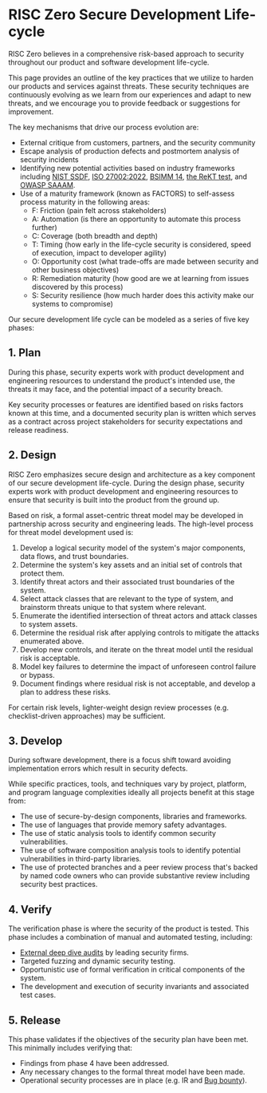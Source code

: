 # RISC Zero Secure Development Life-cycle

RISC Zero believes in a comprehensive risk-based approach to security throughout our product and software development life-cycle.

This page provides an outline of the key practices that we utilize to harden our products and services against threats. These security techniques are continuously evolving as we learn from our experiences and adapt to new threats, and we encourage you to provide feedback or suggestions for improvement.

The key mechanisms that drive our process evolution are:

- External critique from customers, partners, and the security community
- Escape analysis of production defects and postmortem analysis of security incidents
- Identifying new potential activities based on industry frameworks including [NIST SSDF], [ISO 27002:2022], [BSIMM 14], [the ReKT test], and [OWASP SAAAM].
- Use of a maturity framework (known as FACTORS) to self-assess process maturity in the following areas:
  - F: Friction (pain felt across stakeholders)
  - A: Automation (is there an opportunity to automate this process further)
  - C: Coverage (both breadth and depth)
  - T: Timing (how early in the life-cycle security is considered, speed of execution, impact to developer agility)
  - O: Opportunity cost (what trade-offs are made between security and other business objectives)
  - R: Remediation maturity (how good are we at learning from issues discovered by this process)
  - S: Security resilience (how much harder does this activity make our systems to compromise)

Our secure development life cycle can be modeled as a series of five key phases:

## 1. Plan

During this phase, security experts work with product development and engineering resources to understand the product's intended use, the threats it may face, and the potential impact of a security breach.

Key security processes or features are identified based on risks factors known at this time, and a documented security plan is written which serves as a contract across project stakeholders for security expectations and release readiness.

## 2. Design

RISC Zero emphasizes secure design and architecture as a key component of our secure development life-cycle. During the design phase, security experts work with product development and engineering resources to ensure that security is built into the product from the ground up.

Based on risk, a formal asset-centric threat model may be developed in partnership across security and engineering leads. The high-level process for threat model development used is:

1. Develop a logical security model of the system's major components, data flows, and trust boundaries.
2. Determine the system's key assets and an initial set of controls that protect them.
3. Identify threat actors and their associated trust boundaries of the system.
4. Select attack classes that are relevant to the type of system, and brainstorm threats unique to that system where relevant.
5. Enumerate the identified intersection of threat actors and attack classes to system assets.
6. Determine the residual risk after applying controls to mitigate the attacks enumerated above.
7. Develop new controls, and iterate on the threat model until the residual risk is acceptable.
8. Model key failures to determine the impact of unforeseen control failure or bypass.
9. Document findings where residual risk is not acceptable, and develop a plan to address these risks.

For certain risk levels, lighter-weight design review processes (e.g. checklist-driven approaches) may be sufficient.

## 3. Develop

During software development, there is a focus shift toward avoiding implementation errors which result in security defects.

While specific practices, tools, and techniques vary by project, platform, and program language complexities ideally all projects benefit at this stage from:

- The use of secure-by-design components, libraries and frameworks.
- The use of languages that provide memory safety advantages.
- The use of static analysis tools to identify common security vulnerabilities.
- The use of software composition analysis tools to identify potential vulnerabilities in third-party libraries.
- The use of protected branches and a peer review process that's backed by named code owners who can provide substantive review including security best practices.

## 4. Verify

The verification phase is where the security of the product is tested. This phase includes a combination of manual and automated testing, including:

- [External deep dive audits] by leading security firms.
- Targeted fuzzing and dynamic security testing.
- Opportunistic use of formal verification in critical components of the system.
- The development and execution of security invariants and associated test cases.

## 5. Release

This phase validates if the objectives of the security plan have been met. This minimally includes verifying that:

- Findings from phase 4 have been addressed.
- Any necessary changes to the formal threat model have been made.
- Operational security processes are in place (e.g. IR and [Bug bounty]).

[BSIMM 14]: https://www.synopsys.com/software-integrity/software-security-services/bsimm-maturity-model.html
[Bug bounty]: https://hackenproof.com/programs/risc-zero-zkvm
[External deep dive audits]: https://github.com/risc0/rz-security/tree/release-2.3/audits
[ISO 27002:2022]: https://www.iso.org/standard/75652.html
[NIST SSDF]: https://csrc.nist.gov/Projects/ssdf
[OWASP SAAAM]: https://owasp.org/www-project-samm
[the ReKT test]: https://www.risczero.com/blog/risc-zero-take-the-rekt-test
